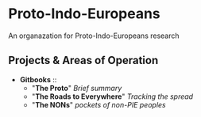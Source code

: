 # Proto-Indo-Europeans


An organazation for Proto-Indo-Europeans research


## Projects & Areas of Operation
+ **Gitbooks** :: 
  + "**The Proto**" _Brief summary_
  + "**The Roads to Everywhere**" _Tracking the spread_
  + "**The NONs**" _pockets of non-PIE peoples_


